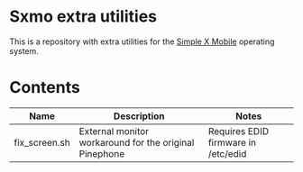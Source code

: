 # Sxmo extra utilities
This is a repository with extra utilities for the [Simple X Mobile](https://sxmo.org) operating system.

# Contents
| Name | Description | Notes |
|------|-------------|-------|
| fix\_screen.sh | External monitor workaround for the original Pinephone | Requires EDID firmware in /etc/edid |



